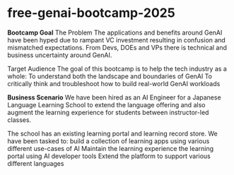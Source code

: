# free-genai-bootcamp-2025

**Bootcamp Goal**
The Problem
The applications and benefits around GenAI have been hyped due to rampant VC investment resulting in confusion and mismatched expectations. From Devs, DOEs and VPs there is technical and business uncertainty around GenAI.

Target Audience
The goal of this bootcamp is to help the tech industry as a whole:
To understand both the landscape and boundaries of GenAI
To critically think and troubleshoot how to build real-world GenAI workloads

**Business Scenario**
We have been hired as an AI Engineer for a Japanese Language Learning School to extend the language offering and also augment the learning experience for students between instructor-led classes.

The school has an existing learning portal and learning record store. 
We have been tasked to:
build a collection of learning apps using various different use-cases of AI
Maintain the learning experience the learning portal using AI developer tools
Extend the platform to support various different languages
